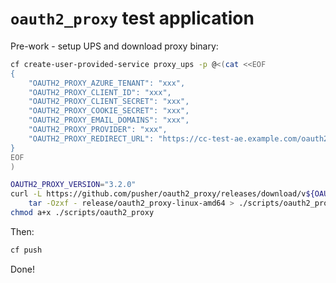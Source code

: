 # `oauth2_proxy` test application

Pre-work - setup UPS and download proxy binary:

```bash
cf create-user-provided-service proxy_ups -p @<(cat <<EOF
{
    "OAUTH2_PROXY_AZURE_TENANT": "xxx",
    "OAUTH2_PROXY_CLIENT_ID": "xxx",
    "OAUTH2_PROXY_CLIENT_SECRET": "xxx",
    "OAUTH2_PROXY_COOKIE_SECRET": "xxx",
    "OAUTH2_PROXY_EMAIL_DOMAINS": "xxx",
    "OAUTH2_PROXY_PROVIDER": "xxx",
    "OAUTH2_PROXY_REDIRECT_URL": "https://cc-test-ae.example.com/oauth2/callback"
}
EOF
)

OAUTH2_PROXY_VERSION="3.2.0"
curl -L https://github.com/pusher/oauth2_proxy/releases/download/v${OAUTH2_PROXY_VERSION}/oauth2_proxy-v${OAUTH2_PROXY_VERSION}.linux-amd64.go1.11.tar.gz | \
    tar -Ozxf - release/oauth2_proxy-linux-amd64 > ./scripts/oauth2_proxy
chmod a+x ./scripts/oauth2_proxy
```

Then:

```bash
cf push
```

Done!
